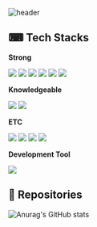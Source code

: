 ![header](https://capsule-render.vercel.app/api?type=waving&color=gradient&height=230&text=Min9ithub&fontAlign=75&fontAlignY=36&desc=FrontEnd&descAlign=89.8&descAlignY=50&animation=twinkling)

⌨ Tech Stacks
--
**Strong**

<img src="https://img.shields.io/badge/HTML-E34F26?style=flat&logo=HTML5&logoColor=white"/> <img src="https://img.shields.io/badge/CSS-1572B6?style=flat&logo=CSS3&logoColor=white"/> <img src="https://img.shields.io/badge/JavaScript-F7DF1E?style=flat&logo=JavaScript&logoColor=white"/> <img src="https://img.shields.io/badge/React-61DAFB?style=flat&logo=React&logoColor=white"/> <img src="https://img.shields.io/badge/ReactQuery-FF4154?style=flat&logo=ReactQuery&logoColor=white"> <img src="https://img.shields.io/badge/StyledComponents-DB7093?style=flat&logo=styledComponents&logoColor=white"/>

**Knowledgeable**

<img src="https://img.shields.io/badge/TypeScript-3178C6?style=flat&logo=TypeScript&logoColor=white"/> <img src="https://img.shields.io/badge/TailwindCSS-06B6D4?style=flat&logo=tailwindcss&logoColor=white">


**ETC**

<img src="https://img.shields.io/badge/Git-F05032?style=flat&logo=git&logoColor=white"> <img src="https://img.shields.io/badge/GitHub-181717?style=flat-square&logo=GitHub&logoColor=white"/> <img src="https://img.shields.io/badge/Figma-F24E1E?style=flat&logo=Figma&logoColor=white"/> <img src="https://img.shields.io/badge/Slack-4A154B?style=flat&logo=Slack&logoColor=white"/>

**Development Tool**

<img src="https://img.shields.io/badge/Visual Studio Code-007ACC?style=flat-square&logo=VisualStudioCode&logoColor=white"/>

💾 Repositories
--

![Anurag's GitHub stats](https://github-readme-stats.vercel.app/api?username=Min9ithub&hide=stars&show_icons=true&theme=github_dark)

